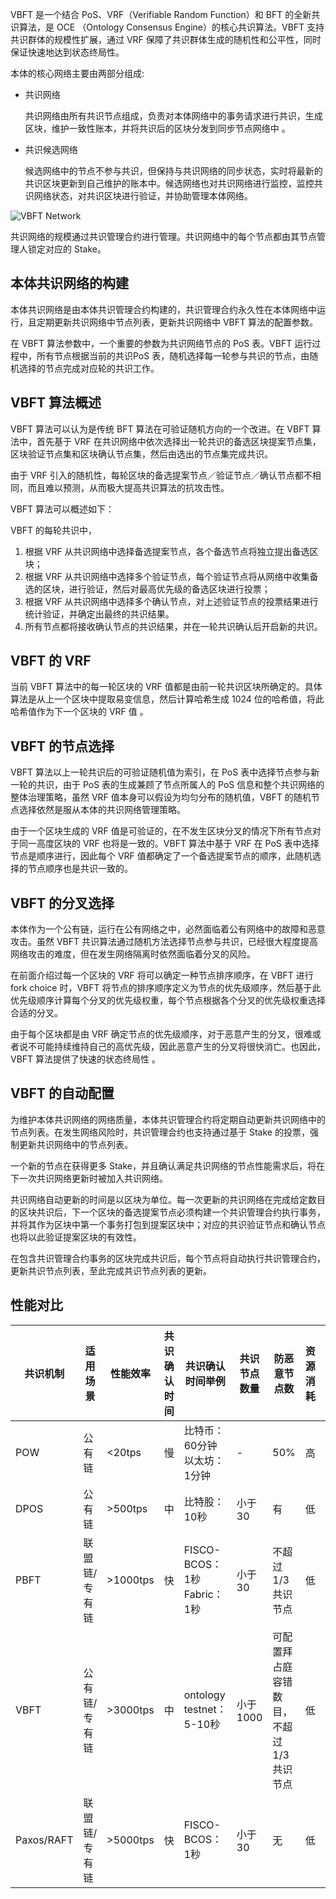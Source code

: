 

VBFT 是一个结合 PoS、VRF（Verifiable Random Function）和 BFT 的全新共识算法，是 OCE （Ontology Consensus Engine）的核心共识算法。VBFT 支持共识群体的规模性扩展，通过 VRF 保障了共识群体生成的随机性和公平性，同时保证快速地达到状态终局性。

本体的核心网络主要由两部分组成:

* 共识网络


  共识网络由所有共识节点组成，负责对本体网络中的事务请求进行共识，生成区块，维护一致性账本，并将共识后的区块分发到同步节点网络中 。

* 共识候选网络


  候选网络中的节点不参与共识，但保持与共识网络的同步状态，实时将最新的共识区块更新到自己维护的账本中。候选网络也对共识网络进行监控，监控共识网络状态，对共识区块进行验证，并协助管理本体网络。

![VBFT Network](https://raw.githubusercontent.com/ontio/documentation/master/vbft-intro/images/vbft-network.jpeg)

共识网络的规模通过共识管理合约进行管理。共识网络中的每个节点都由其节点管理人锁定对应的 Stake。

## 本体共识网络的构建

本体共识网络是由本体共识管理合约构建的，共识管理合约永久性在本体网络中运行，且定期更新共识网络中节点列表，更新共识网络中 VBFT 算法的配置参数。

在 VBFT 算法参数中，一个重要的参数为共识网络节点的 PoS 表。VBFT 运行过程中，所有节点根据当前的共识PoS 表，随机选择每一轮参与共识的节点，由随机选择的节点完成对应轮的共识工作。

## VBFT 算法概述

VBFT 算法可以认为是传统 BFT 算法在可验证随机方向的一个改进。在 VBFT 算法中，首先基于 VRF 在共识网络中依次选择出一轮共识的备选区块提案节点集，区块验证节点集和区块确认节点集，然后由选出的节点集完成共识。

由于 VRF 引入的随机性，每轮区块的备选提案节点／验证节点／确认节点都不相同，而且难以预测，从而极大提高共识算法的抗攻击性。

VBFT 算法可以概述如下：

VBFT 的每轮共识中，

1. 根据 VRF 从共识网络中选择备选提案节点，各个备选节点将独立提出备选区块；
2. 根据 VRF 从共识网络中选择多个验证节点，每个验证节点将从网络中收集备选的区块，进行验证，然后对最高优先级的备选区块进行投票；
3. 根据 VRF 从共识网络中选择多个确认节点，对上述验证节点的投票结果进行统计验证，并确定出最终的共识结果。
4. 所有节点都将接收确认节点的共识结果，并在一轮共识确认后开启新的共识。

## VBFT 的 VRF 

当前 VBFT 算法中的每一轮区块的 VRF 值都是由前一轮共识区块所确定的。具体算法是从上一个区块中提取易变信息，然后计算哈希生成 1024 位的哈希值，将此哈希值作为下一个区块的 VRF 值 。

## VBFT 的节点选择

VBFT 算法以上一轮共识后的可验证随机值为索引，在 PoS 表中选择节点参与新一轮的共识，由于 PoS 表的生成兼顾了节点所属人的 PoS 信息和整个共识网络的整体治理策略，虽然 VRF 值本身可以假设为均匀分布的随机值，VBFT 的随机节点选择依然是服从本体的共识网络管理策略。

由于一个区块生成的 VRF 值是可验证的，在不发生区块分叉的情况下所有节点对于同一高度区块的 VRF 也将是一致的。VBFT 算法中基于 VRF 在 PoS 表中选择节点是顺序进行，因此每个 VRF 值都确定了一个备选提案节点的顺序，此随机选择的节点顺序也是共识一致的。

## VBFT 的分叉选择

本体作为一个公有链，运行在公有网络之中，必然面临着公有网络中的故障和恶意攻击。虽然 VBFT 共识算法通过随机方法选择节点参与共识，已经很大程度提高网络攻击的难度，但在发生网络隔离时依然面临着分叉的风险。

在前面介绍过每一个区块的 VRF 将可以确定一种节点排序顺序，在 VBFT 进行 fork choice 时，VBFT 将节点的排序顺序定义为节点的优先级顺序，然后基于此优先级顺序计算每个分叉的优先级权重，每个节点根据各个分叉的优先级权重选择合适的分叉。

由于每个区块都是由 VRF 确定节点的优先级顺序，对于恶意产生的分叉，很难或者说不可能持续维持自己的高优先级，因此恶意产生的分叉将很快消亡。也因此，VBFT 算法提供了快速的状态终局性 。

## VBFT 的自动配置

为维护本体共识网络的网络质量，本体共识管理合约将定期自动更新共识网络中的节点列表。在发生网络风险时，共识管理合约也支持通过基于 Stake 的投票，强制更新共识网络中的节点列表。

一个新的节点在获得更多 Stake，并且确认满足共识网络的节点性能需求后，将在下一次共识网络更新时被加入共识网络。

共识网络自动更新的时间是以区块为单位。每一次更新的共识网络在完成给定数目的区块共识后，下一个区块的备选提案节点必须构建一个共识管理合约执行事务，并将其作为区块中第一个事务打包到提案区块中；对应的共识验证节点和确认节点也将以此验证提案区块的有效性。

在包含共识管理合约事务的区块完成共识后，每个节点将自动执行共识管理合约，更新共识节点列表，至此完成共识节点列表的更新。


## 性能对比


| 共识机制 | 适用场景 | 性能效率 | 共识确认时间 | 共识确认时间举例 | 共识节点数量 | 防恶意节点数        | 资源消耗 | 安全可控 |
| ------------------ | -------------------- | ------------ | ---------------------------- | ------------------------------------ | ------------------------ | --------------------------------------- | ---------------- | ------------ |
| POW                | 公有链               | <20tps       | 慢    | 比特币：60分钟  <br> 以太坊：1分钟    | -                        | 50%                                     | 高               | 低           | POS                | 公有链               | <20tps       | 高                           |                                      | -      | 50%    | 中               | 中           |
| DPOS               | 公有链               | >500tps      | 中                           | 比特股：10秒                         | 小于30                   | 有              | 低               | 高           |
| PBFT               | 联盟链/专有链        | >1000tps     | 快                           | FISCO-BCOS：1秒   <br> Fabric：1秒   | 小于30                   | 不超过1/3共识节点                       | 低               | 高           |
| VBFT               | 公有链/专有链        | >3000tps     | 中                           | ontology testnet：5-10秒             | 小于1000                 | 可配置拜占庭容错数目，不超过1/3共识节点 | 低               | 高           |
| Paxos/RAFT         | 联盟链/专有链        | >5000tps     | 快                           | FISCO-BCOS：1秒                      | 小于30                   | 无                                      | 低               | 高           |

